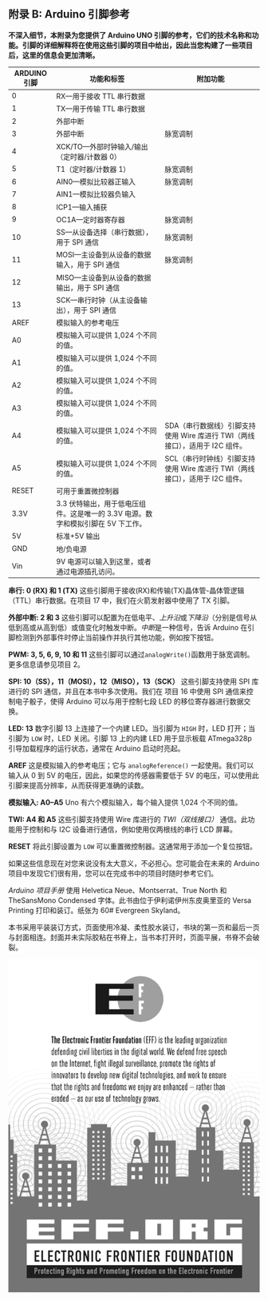 ## 附录 B: Arduino 引脚参考

**不深入细节，本附录为您提供了 Arduino UNO 引脚的参考，它们的技术名称和功能。引脚的详细解释将在使用这些引脚的项目中给出，因此当您构建了一些项目后，这里的信息会更加清晰。**

| **ARDUINO 引脚** | **功能和标签** | **附加功能** |
| --- | --- | --- |
| 0 | RX—用于接收 TTL 串行数据 |  |
| 1 | TX—用于传输 TTL 串行数据 |  |
| 2 | 外部中断 |  |
| 3 | 外部中断 | 脉宽调制 |
| 4 | XCK/TO—外部时钟输入/输出（定时器/计数器 0） |  |
| 5 | T1（定时器/计数器 1） | 脉宽调制 |
| 6 | AIN0—模拟比较器正输入 | 脉宽调制 |
| 7 | AIN1—模拟比较器负输入 |  |
| 8 | ICP1—输入捕获 |  |
| 9 | OC1A—定时器寄存器 | 脉宽调制 |
| 10 | SS—从设备选择（串行数据），用于 SPI 通信 | 脉宽调制 |
| 11 | MOSI—主设备到从设备的数据输入，用于 SPI 通信 | 脉宽调制 |
| 12 | MISO—主设备到从设备的数据输出，用于 SPI 通信 |  |
| 13 | SCK—串行时钟（从主设备输出），用于 SPI 通信 |  |
| AREF | 模拟输入的参考电压 |  |
| A0 | 模拟输入可以提供 1,024 个不同的值。 |  |
| A1 | 模拟输入可以提供 1,024 个不同的值。 |  |
| A2 | 模拟输入可以提供 1,024 个不同的值。 |  |
| A3 | 模拟输入可以提供 1,024 个不同的值。 |  |
| A4 | 模拟输入可以提供 1,024 个不同的值。 | SDA（串行数据线）引脚支持使用 Wire 库进行 TWI（两线接口），适用于 I2C 组件。 |
| A5 | 模拟输入可以提供 1,024 个不同的值。 | SCL（串行时钟线）引脚支持使用 Wire 库进行 TWI（两线接口），适用于 I2C 组件。 |
| RESET | 可用于重置微控制器 |  |
| 3.3V | 3.3 伏特输出，用于低电压组件。这是唯一的 3.3V 电源。数字和模拟引脚在 5V 下工作。 |  |
| 5V | 标准+5V 输出 |  |
| GND | 地/负电源 |  |
| Vin | 9V 电源可以输入到这里，或者通过电源插孔访问。 |  |

**串行: 0 (RX) 和 1 (TX)** 这些引脚用于接收(RX)和传输(TX)晶体管-晶体管逻辑（TTL）串行数据。在项目 17 中，我们在火箭发射器中使用了 TX 引脚。

**外部中断: 2 和 3** 这些引脚可以配置为在低电平、*上升沿*或*下降沿*（分别是信号从低到高或从高到低）或值变化时触发中断。*中断*是一种信号，告诉 Arduino 在引脚检测到外部事件时停止当前操作并执行其他功能，例如按下按钮。

**PWM: 3, 5, 6, 9, 10 和 11** 这些引脚可以通过`analogWrite()`函数用于脉宽调制。更多信息请参见项目 2。

**SPI: 10（SS），11（MOSI），12（MISO），13（SCK）** 这些引脚支持使用 SPI 库进行的 SPI 通信，并且在本书中多次使用。我们在 项目 16 中使用 SPI 通信来控制电子骰子，使得 Arduino 可以与用于控制七段 LED 的移位寄存器进行数据交换。

**LED: 13** 数字引脚 13 上连接了一个内建 LED。当引脚为 `HIGH` 时，LED 打开；当引脚为 `LOW` 时，LED 关闭。引脚 13 上的内建 LED 用于显示板载 ATmega328p 引导加载程序的运行状态，通常在 Arduino 启动时亮起。

**AREF** 这是模拟输入的参考电压；它与 `analogReference()` 一起使用。我们可以输入从 0 到 5V 的电压，因此，如果您的传感器需要低于 5V 的电压，可以使用此引脚来提高分辨率，从而获得更准确的读数。

**模拟输入: A0–A5** Uno 有六个模拟输入，每个输入提供 1,024 个不同的值。

**TWI: A4 和 A5** 这些引脚支持使用 Wire 库进行的 *TWI（双线接口）* 通信。此功能用于控制和与 I2C 设备进行通信，例如使用仅两根线的串行 LCD 屏幕。

**RESET** 将此引脚设置为 `LOW` 可以重置微控制器。这通常用于添加一个复位按钮。

如果这些信息现在对您来说没有太大意义，不必担心。您可能会在未来的 Arduino 项目中发现它们很有用，您可以在完成书中的项目时随时参考它们。

*Arduino 项目手册* 使用 Helvetica Neue、Montserrat、True North 和 TheSansMono Condensed 字体。此书由位于伊利诺伊州东皮奥里亚的 Versa Printing 打印和装订。纸张为 60# Evergreen Skyland。

本书采用平装装订方式，页面使用冷凝、柔性胶水装订，书块的第一页和最后一页与封面相连。封面并未实际胶粘在书脊上，当书本打开时，页面平展，书脊不会破裂。

![image](img/f0249-01.jpg)
